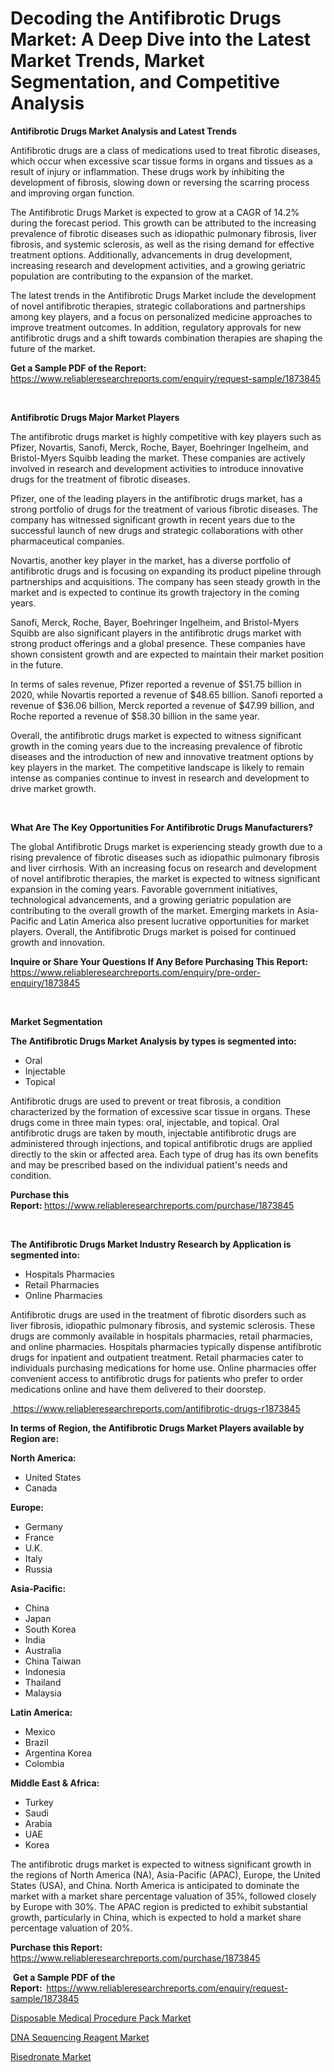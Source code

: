 <p><h1>Decoding the Antifibrotic Drugs Market: A Deep Dive into the Latest Market Trends, Market Segmentation, and Competitive Analysis</h1></p><p><strong>Antifibrotic Drugs Market Analysis and Latest Trends</strong></p>
<p><p>Antifibrotic drugs are a class of medications used to treat fibrotic diseases, which occur when excessive scar tissue forms in organs and tissues as a result of injury or inflammation. These drugs work by inhibiting the development of fibrosis, slowing down or reversing the scarring process and improving organ function.</p><p>The Antifibrotic Drugs Market is expected to grow at a CAGR of 14.2% during the forecast period. This growth can be attributed to the increasing prevalence of fibrotic diseases such as idiopathic pulmonary fibrosis, liver fibrosis, and systemic sclerosis, as well as the rising demand for effective treatment options. Additionally, advancements in drug development, increasing research and development activities, and a growing geriatric population are contributing to the expansion of the market.</p><p>The latest trends in the Antifibrotic Drugs Market include the development of novel antifibrotic therapies, strategic collaborations and partnerships among key players, and a focus on personalized medicine approaches to improve treatment outcomes. In addition, regulatory approvals for new antifibrotic drugs and a shift towards combination therapies are shaping the future of the market.</p></p>
<p><strong>Get a Sample PDF of the Report:&nbsp;</strong> <a href="https://www.reliableresearchreports.com/enquiry/request-sample/1873845">https://www.reliableresearchreports.com/enquiry/request-sample/1873845</a></p>
<p>&nbsp;</p>
<p><strong>Antifibrotic Drugs Major Market Players</strong></p>
<p><p>The antifibrotic drugs market is highly competitive with key players such as Pfizer, Novartis, Sanofi, Merck, Roche, Bayer, Boehringer Ingelheim, and Bristol-Myers Squibb leading the market. These companies are actively involved in research and development activities to introduce innovative drugs for the treatment of fibrotic diseases.</p><p>Pfizer, one of the leading players in the antifibrotic drugs market, has a strong portfolio of drugs for the treatment of various fibrotic diseases. The company has witnessed significant growth in recent years due to the successful launch of new drugs and strategic collaborations with other pharmaceutical companies.</p><p>Novartis, another key player in the market, has a diverse portfolio of antifibrotic drugs and is focusing on expanding its product pipeline through partnerships and acquisitions. The company has seen steady growth in the market and is expected to continue its growth trajectory in the coming years.</p><p>Sanofi, Merck, Roche, Bayer, Boehringer Ingelheim, and Bristol-Myers Squibb are also significant players in the antifibrotic drugs market with strong product offerings and a global presence. These companies have shown consistent growth and are expected to maintain their market position in the future.</p><p>In terms of sales revenue, Pfizer reported a revenue of $51.75 billion in 2020, while Novartis reported a revenue of $48.65 billion. Sanofi reported a revenue of $36.06 billion, Merck reported a revenue of $47.99 billion, and Roche reported a revenue of $58.30 billion in the same year.</p><p>Overall, the antifibrotic drugs market is expected to witness significant growth in the coming years due to the increasing prevalence of fibrotic diseases and the introduction of new and innovative treatment options by key players in the market. The competitive landscape is likely to remain intense as companies continue to invest in research and development to drive market growth.</p></p>
<p>&nbsp;</p>
<p><strong>What Are The Key Opportunities For Antifibrotic Drugs Manufacturers?</strong></p>
<p><p>The global Antifibrotic Drugs market is experiencing steady growth due to a rising prevalence of fibrotic diseases such as idiopathic pulmonary fibrosis and liver cirrhosis. With an increasing focus on research and development of novel antifibrotic therapies, the market is expected to witness significant expansion in the coming years. Favorable government initiatives, technological advancements, and a growing geriatric population are contributing to the overall growth of the market. Emerging markets in Asia-Pacific and Latin America also present lucrative opportunities for market players. Overall, the Antifibrotic Drugs market is poised for continued growth and innovation.</p></p>
<p><strong>Inquire or Share Your Questions If Any Before Purchasing This Report:</strong> <a href="https://www.reliableresearchreports.com/enquiry/pre-order-enquiry/1873845">https://www.reliableresearchreports.com/enquiry/pre-order-enquiry/1873845</a></p>
<p>&nbsp;</p>
<p><strong>Market Segmentation</strong></p>
<p><strong>The Antifibrotic Drugs Market Analysis by types is segmented into:</strong></p>
<p><ul><li>Oral</li><li>Injectable</li><li>Topical</li></ul></p>
<p><p>Antifibrotic drugs are used to prevent or treat fibrosis, a condition characterized by the formation of excessive scar tissue in organs. These drugs come in three main types: oral, injectable, and topical. Oral antifibrotic drugs are taken by mouth, injectable antifibrotic drugs are administered through injections, and topical antifibrotic drugs are applied directly to the skin or affected area. Each type of drug has its own benefits and may be prescribed based on the individual patient's needs and condition.</p></p>
<p><strong>Purchase this Report:&nbsp;</strong><a href="https://www.reliableresearchreports.com/purchase/1873845">https://www.reliableresearchreports.com/purchase/1873845</a></p>
<p>&nbsp;</p>
<p><strong>The Antifibrotic Drugs Market Industry Research by Application is segmented into:</strong></p>
<p><ul><li>Hospitals Pharmacies</li><li>Retail Pharmacies</li><li>Online Pharmacies</li></ul></p>
<p><p>Antifibrotic drugs are used in the treatment of fibrotic disorders such as liver fibrosis, idiopathic pulmonary fibrosis, and systemic sclerosis. These drugs are commonly available in hospitals pharmacies, retail pharmacies, and online pharmacies. Hospitals pharmacies typically dispense antifibrotic drugs for inpatient and outpatient treatment. Retail pharmacies cater to individuals purchasing medications for home use. Online pharmacies offer convenient access to antifibrotic drugs for patients who prefer to order medications online and have them delivered to their doorstep.</p></p>
<p><a href="https://www.reliableresearchreports.com/antifibrotic-drugs-r1873845">&nbsp;https://www.reliableresearchreports.com/antifibrotic-drugs-r1873845</a></p>
<p><strong>In terms of Region, the Antifibrotic Drugs Market Players available by Region are:</strong></p>
<p>
    <p> <strong> North America: </strong>
        <ul>
            <li>United States</li>
            <li>Canada</li>
        </ul>
        </p> 
    <p> <strong> Europe: </strong>
        <ul>
            <li>Germany</li>
            <li>France</li>
            <li>U.K.</li>
            <li>Italy</li>
            <li>Russia</li>
        </ul>
        </p> 
    <p> <strong> Asia-Pacific: </strong>
        <ul>
            <li>China</li>
            <li>Japan</li>
            <li>South Korea</li>
            <li>India</li>
            <li>Australia</li>
            <li>China Taiwan</li>
            <li>Indonesia</li>
            <li>Thailand</li>
            <li>Malaysia</li>
        </ul>
        </p> 
    <p> <strong> Latin America: </strong>
        <ul>
            <li>Mexico</li>
            <li>Brazil</li>
            <li>Argentina Korea</li>
            <li>Colombia</li>
        </ul>
        </p> 
    <p> <strong> Middle East & Africa: </strong>
        <ul>
            <li>Turkey</li>
            <li>Saudi</li>
            <li>Arabia</li>
            <li>UAE</li>
            <li>Korea</li>
        </ul>
    </p>
    </p>
<p><p>The antifibrotic drugs market is expected to witness significant growth in the regions of North America (NA), Asia-Pacific (APAC), Europe, the United States (USA), and China. North America is anticipated to dominate the market with a market share percentage valuation of 35%, followed closely by Europe with 30%. The APAC region is predicted to exhibit substantial growth, particularly in China, which is expected to hold a market share percentage valuation of 20%.</p></p>
<p><strong>Purchase this Report: </strong><a href="https://www.reliableresearchreports.com/purchase/1873845">https://www.reliableresearchreports.com/purchase/1873845</a></p>
<p>&nbsp;<strong>Get a Sample PDF of the Report:&nbsp;&nbsp;</strong><a href="https://www.reliableresearchreports.com/enquiry/request-sample/1873845">https://www.reliableresearchreports.com/enquiry/request-sample/1873845</a></p>
<p><strong></strong></p>
<p><p><a href="https://www.linkedin.com/pulse/disposable-medical-procedure-pack-market-size-trends-hun8c">Disposable Medical Procedure Pack Market</a></p><p><a href="https://www.linkedin.com/pulse/dna-sequencing-reagent-market-size-reveals-best-marketing-arhbc">DNA Sequencing Reagent Market</a></p><p><a href="https://github.com/NikolasKirlin2023/Market-Research-Report-List-1/blob/main/risedronate-market.md">Risedronate Market</a></p></p>